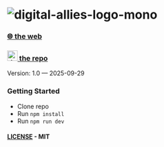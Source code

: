 # ![digital-allies-logo-mono](https://github.com/user-attachments/assets/a353bb0b-3190-4818-8ccb-71fb24268b7c)

### [🌐 the web](https://digitalallies.net) 
### [<img width="24" height="24" alt="download" src="https://github.com/user-attachments/assets/884d22d1-6abe-4dbd-a581-f1c9950a9bbf" /> the repo](https://github.com/cassellac/DigitalAllies_)



Version: 1.0 — 2025-09-29


### Getting Started
- Clone repo
- Run `npm install`
- Run `npm run dev`


#### [**LICENSE**](https://github.com/cassellac/DigitalAllies_/blob/Master/LICENSE) - MIT 
